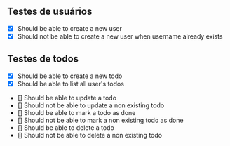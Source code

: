 ## Testes de usuários

- [x] Should be able to create a new user
- [x] Should not be able to create a new user when username already exists

## Testes de todos
- [x] Should be able to create a new todo
- [x] Should be able to list all user's todos
- [] Should be able to update a todo
- [] Should not be able to update a non existing todo
- [] Should be able to mark a todo as done
- [] Should not be able to mark a non existing todo as done
- [] Should be able to delete a todo
- [] Should not be able to delete a non existing todo
